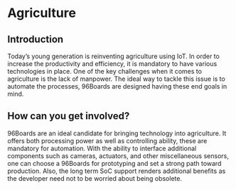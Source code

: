 # Agriculture

## Introduction

Today’s young generation is reinventing agriculture using IoT. In order to increase the
productivity and efficiency, it is mandatory to have various technologies in place. One of the key
challenges when it comes to agriculture is the lack of manpower. The ideal way to tackle this issue
is to automate the processes, 96Boards are designed having these end goals in mind.

## How can you get involved?

96Boards are an ideal candidate for bringing technology into agriculture. It offers both processing
power as well as controlling ability, these are mandatory for automation. With the ability to
interface additional components such as cameras, actuators, and other miscellaneous sensors, one
can choose a 96Boards for prototyping and set a strong path toward production. Also, the long term
SoC support renders additional benefits as the developer need not to be worried about being
obsolete.
